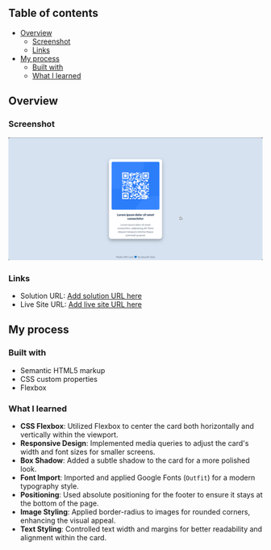 
## Table of contents

- [Overview](#overview)
  - [Screenshot](#screenshot)
  - [Links](#links)
- [My process](#my-process)
  - [Built with](#built-with)
  - [What I learned](#what-i-learned)


## Overview

### Screenshot

![](/images/screenshot.png)


### Links

- Solution URL: [Add solution URL here](https://github.com/av109/qr-component-test)
- Live Site URL: [Add live site URL here](https://av109.github.io/qr-component-test/)

## My process

### Built with

- Semantic HTML5 markup
- CSS custom properties
- Flexbox

### What I learned

- **CSS Flexbox**: Utilized Flexbox to center the card both horizontally and vertically within the viewport.
- **Responsive Design**: Implemented media queries to adjust the card's width and font sizes for smaller screens.
- **Box Shadow**: Added a subtle shadow to the card for a more polished look.
- **Font Import**: Imported and applied Google Fonts (`Outfit`) for a modern typography style.
- **Positioning**: Used absolute positioning for the footer to ensure it stays at the bottom of the page.
- **Image Styling**: Applied border-radius to images for rounded corners, enhancing the visual appeal.
- **Text Styling**: Controlled text width and margins for better readability and alignment within the card.


